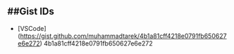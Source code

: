 ##Gist IDs
---
- [VSCode] (https://gist.github.com/muhammadtarek/4b1a81cff4218e0791fb650627e6e272) 4b1a81cff4218e0791fb650627e6e272